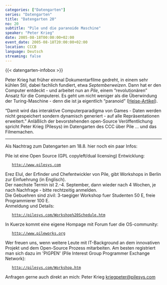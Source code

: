 ```yaml
---
categories: ["Datengarten"]
series: "Datengarten"
title: "Datengarten 20"
no: 20
subtitle: "Pile und die paranoide Maschine"
speaker: "Peter Krieg"
date: 2005-08-18T00:00:00+02:00
event_date: 2005-08-18T20:00:00+02:00
location: CCCB
language: Deutsch
streaming: false
---
```

{{< datengarten-infobox >}}

Peter Krieg hat früher einmal Dokumentarfilme gedreht, in einem sehr
kühlen Stil, dabei fachlich fundiert, etwa *Septemberweizen*. Dann hat
er den Computer entdeckt - und arbeitet nun an *Pile*, einem
“revolutionären” Ansatz für die Computerei. Es geht um nicht weniger als
die Überwindung der Turing-Maschine - denn die ist ja eigentlich
“paranoid” ([Heise-Artikel](https://www.heise.de/tp/r4/artikel/19/19184/1.html "wikilink")).

“Damit wird das interaktive Computerparadigma von Games - Daten werden
nicht gespeichert sondern dynamisch generiert - auf alle
Repräsentationen erweitert.” Anläßlich der bevorstehenden open-Source
Veröffentlichung spricht Peter Krieg (Pilesys) im Datengarten des CCC
über Pile ... und das Filmemachen.

<hr>
Als Nachtrag zum Datengarten am 18.8. hier noch ein paar Infos:

Pile ist eine Open Source (GPL copyleft/dual licensing) Entwicklung:

`   `[`http://www.pilesys.com`](http://www.pilesys.com)

Erez Elul, der Erfinder und Chefentwickler von Pile, gibt Workshops in Berlin zur Einfuehrung (in Englisch).\
Der naechste Termin ist 2.-4. September, dann wieder nach 4 Wochen, je nach Nachfrage - bitte rechtzeitig anmelden.\
Die Gebuehren sind zivil: 3-taegiger Workshop fuer Studenten 50 E, freie Programmierer 100 E.\
Anmeldung und Details:

`   `[`http://pilesys.com/Workshop%20Schedule.htm`](http://pilesys.com/Workshop%20Schedule.htm)

In Kuerze kommt eine eigene Hompage mit Forum fuer die OS-community:

`   `[`http://www.pileworks.org`](http://www.pileworks.org)

Wer freuen uns, wenn weitere Leute mit IT-Background an dem innovativen
Projekt und dem Open-Source Prozess mitarbeiten. Am besten registriert
man sich dazu im 'PIGPEN' (Pile Interest Group Programmer Exchange
Network):

`   `[`http://pilesys.com/Workshop.htm`](http://pilesys.com/Workshop.htm)

Anfragen gerne auch direkt an mich: Peter Krieg <kriegpeter@pilesys.com>
